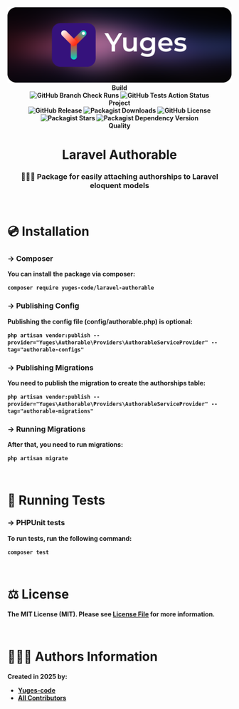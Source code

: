 <div align="center">
    <img src="https://raw.githubusercontent.com/yuges-code/laravel-authorable/master/assets/logo.png">
</div>

<div align="center">
    <b>Build<b>
    <div>
        <img
            alt="GitHub Branch Check Runs"
            src="https://img.shields.io/github/check-runs/yuges-code/laravel-authorable/main"
        >
        <img
            alt="GitHub Tests Action Status"
            src="https://img.shields.io/github/actions/workflow/status/yuges-code/laravel-authorable/testing.yml?branch=main&label=tests&style=flat-square"
        >
    </div>
</div>

<div align="center">
    <b>Project</b>
    <div>
        <img alt="GitHub Release" src="https://img.shields.io/github/v/release/yuges-code/laravel-authorable">
        <img alt="Packagist Downloads" src="https://img.shields.io/packagist/dt/yuges-code/laravel-authorable">
        <img alt="GitHub License" src="https://img.shields.io/github/license/yuges-code/laravel-authorable">
        <img alt="Packagist Stars" src="https://img.shields.io/packagist/stars/yuges-code/laravel-authorable">
        <img
            alt="Packagist Dependency Version"
            src="https://img.shields.io/packagist/dependency-v/yuges-code/laravel-authorable/php"
        >
    </div>
</div>

<div align="center">
    <b>Quality</b>
</div>

<div align="center">
    <h1>Laravel Authorable</h1>
</div>

<div align="center">
    <h3>👨🏻‍🎨 Package for easily attaching authorships to Laravel eloquent models</h3>
</div>

<br>

# 💿 Installation

### → Composer

You can install the package via composer:

```
composer require yuges-code/laravel-authorable
```

### → Publishing Config

Publishing the config file (config/authorable.php) is optional:

```
php artisan vendor:publish --provider="Yuges\Authorable\Providers\AuthorableServiceProvider" --tag="authorable-configs"
```

### → Publishing Migrations

You need to publish the migration to create the authorships table:

```
php artisan vendor:publish --provider="Yuges\Authorable\Providers\AuthorableServiceProvider" --tag="authorable-migrations"
```

### → Running Migrations

After that, you need to run migrations:

```
php artisan migrate
```

<br>

# 🧪 Running Tests

### → PHPUnit tests

To run tests, run the following command:

```
composer test
```

<br>

# ⚖️ License

The MIT License (MIT). Please see [License File](LICENSE) for more information.

<br>

# 🙆🏼‍♂️ Authors Information

Created in 2025 by:

- [Yuges-code](https://github.com/yuges-code)
- [All Contributors](../../contributors)
